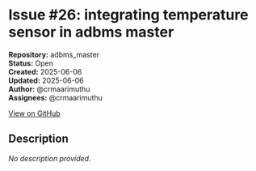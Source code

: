 # Issue #26: integrating temperature sensor in adbms master

**Repository:** adbms_master  
**Status:** Open  
**Created:** 2025-06-06  
**Updated:** 2025-06-06  
**Author:** @crmaarimuthu  
**Assignees:** @crmaarimuthu  

[View on GitHub](https://github.com/Simtestlab/adbms_master/issues/26)

## Description

*No description provided.*